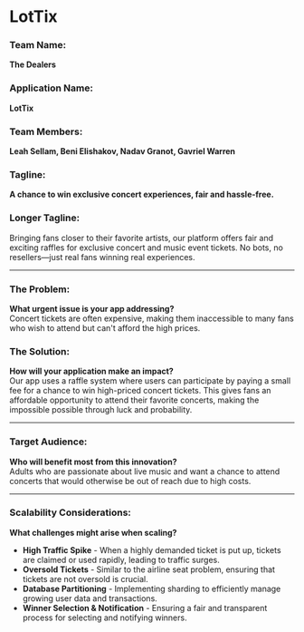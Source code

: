 # LotTix  

### Team Name:  
**The Dealers**  

### Application Name:  
**LotTix**  

### Team Members:  
**Leah Sellam, Beni Elishakov, Nadav Granot, Gavriel Warren**  

### Tagline:  
**A chance to win exclusive concert experiences, fair and hassle-free.**  

### Longer Tagline:  
Bringing fans closer to their favorite artists, our platform offers fair and exciting raffles for exclusive concert and music event tickets. No bots, no resellers—just real fans winning real experiences.  

---

### The Problem:  
**What urgent issue is your app addressing?**  
Concert tickets are often expensive, making them inaccessible to many fans who wish to attend but can't afford the high prices.  

### The Solution:  
**How will your application make an impact?**  
Our app uses a raffle system where users can participate by paying a small fee for a chance to win high-priced concert tickets. This gives fans an affordable opportunity to attend their favorite concerts, making the impossible possible through luck and probability.  

---

### Target Audience:  
**Who will benefit most from this innovation?**  
Adults who are passionate about live music and want a chance to attend concerts that would otherwise be out of reach due to high costs.  

---

### Scalability Considerations:  
**What challenges might arise when scaling?**  
- **High Traffic Spike** - When a highly demanded ticket is put up, tickets are claimed or used rapidly, leading to traffic surges.  
- **Oversold Tickets** - Similar to the airline seat problem, ensuring that tickets are not oversold is crucial.  
- **Database Partitioning** - Implementing sharding to efficiently manage growing user data and transactions.  
- **Winner Selection & Notification** - Ensuring a fair and transparent process for selecting and notifying winners.  
